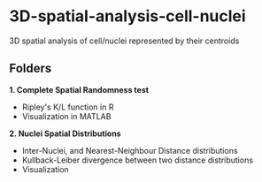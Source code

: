 # 3D-spatial-analysis-cell-nuclei
3D spatial analysis of cell/nuclei represented by their centroids

## Folders

**1. Complete Spatial Randomness test**
* Ripley's K/L function in R
* Visualization in MATLAB

**2. Nuclei Spatial Distributions**
* Inter-Nuclei, and Nearest-Neighbour Distance distributions
* Kullback-Leiber divergence between two distance distributions
* Visualization

